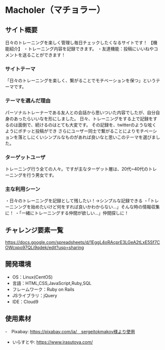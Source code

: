 # Macholer（マチョラー）

## サイト概要
日々のトレーニングを楽しく管理し毎日チェックしたくなるサイトです！
【機能紹介】
・トレーニング内容を記録できます。
・友達機能：投稿にいいねやコメントを送ることができます！

### サイトテーマ
「日々のトレーニングを楽しく、繋がることでモチベーションを保つ」というテーマです。


### テーマを選んだ理由
パーソナルトレーナーである友人との会話から思いついた内容でしたが、自分自身のあったらいいなを形にしました。
日々、トレーニングをする上で記録をするのは面倒で、続けるのはとても大変です。
その記録を、twitterのような呟くようにポチッと投稿ができ
さらにユーザー同士で繋がることによりモチベーションを落としにくいシンプルなものがあれば良いなと思いこのテーマを選びました。

### ターゲットユーザ
トレーニング行う全ての人々。ですが主なターゲット層は、20代~40代のトレーニングを行う男女です。

### 主な利用シーン
・日々のトレーニングを記録として残したい！→シンプルな記録できる
・「トレーニンングを始めたいけど何をすれば良いかわからない...」そんな時の情報収集に！
・「一緒にトレーニングする仲間が欲しい...」仲間探しに！

## チャレンジ要素一覧
https://docs.google.com/spreadsheets/d/1EggL4oRAcprE3LGeA2tLxE5Sf7COWcxpo97QLi9qdek/edit?usp=sharing

## 開発環境
- OS：Linux(CentOS)
- 言語：HTML,CSS,JavaScript,Ruby,SQL
- フレームワーク：Ruby on Rails
- JSライブラリ：jQuery
- IDE：Cloud9

## 使用素材
-　Pixabay: https://pixabay.com/ja/　sergeitokmakov様より使用
-  いらすとや: https://www.irasutoya.com/

